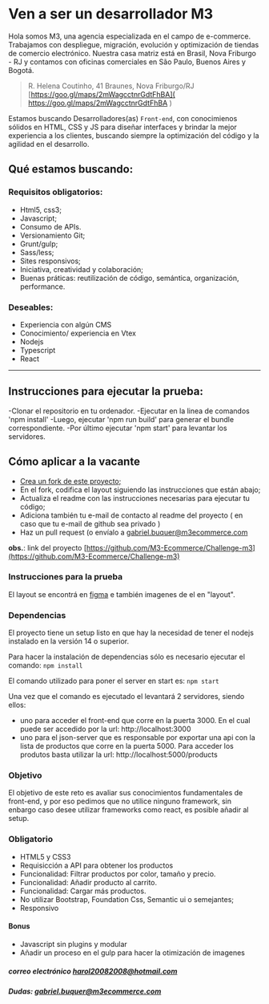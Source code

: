 # Ven a ser un desarrollador M3

Hola somos M3, una agencia especializada en el campo de e-commerce. Trabajamos con despliegue, migración, evolución y optimización de tiendas de comercio electrónico. Nuestra casa matriz está en Brasil, Nova Friburgo - RJ y contamos con oficinas comerciales en São Paulo, Buenos Aires y Bogotá.
> R. Helena Coutinho, 41 
> Braunes, Nova Friburgo/RJ
[https://goo.gl/maps/2mWagcctnrGdtFhBA]( https://goo.gl/maps/2mWagcctnrGdtFhBA )

Estamos buscando Desarrolladores(as) `Front-end`, con conocimienos sólidos en HTML, CSS y JS para diseñar interfaces y brindar la mejor experiencia a los clientes, buscando siempre la optimización del código y la agilidad en el desarrollo.

## Qué estamos buscando:

### Requisitos obligatorios:

- Html5, css3;
- Javascript;
- Consumo de APIs.
- Versionamiento Git;
- Grunt/gulp;
- Sass/less;
- Sites responsivos;
- Iniciativa, creatividad y colaboración;
- Buenas práticas: reutilización de código, semántica, organización, performance.

### Deseables:

- Experiencia con algún CMS
- Conocimiento/ experiencia en Vtex
- Nodejs
- Typescript
- React

----
## Instrucciones para ejecutar la prueba:

-Clonar el repositorio en tu ordenador.
-Ejecutar en la linea de comandos 'npm install'
-Luego, ejecutar 'npm run build' para generar el bundle correspondiente.
-Por último ejecutar 'npm start' para levantar los servidores. 

## Cómo aplicar a la vacante

- [Crea un fork de este proyecto;](https://github.com/M3-Ecommerce/Challenge-m3/fork)
- En el fork, codifica el layout siguiendo las instrucciones que están abajo;
- Actualiza el readme con las instrucciones necesarias para ejecutar tu código;
- Adiciona también tu e-mail de contacto al readme del proyecto ( en caso que tu e-mail de github sea privado )
- Haz un pull request (o envíalo a [gabriel.buquer@m3ecommerce.com](mailto:gabriel.buquer@m3ecommerce.com?subject=Vacante%20DEV%20-%20M3)


**obs.**: link del proyecto [https://github.com/M3-Ecommerce/Challenge-m3](https://github.com/M3-Ecommerce/Challenge-m3)

### Instrucciones para la prueba

El layout se encontrá en [figma](https://www.figma.com/file/hPfcV6VClVfkHCtje9997Q/Desafio-m3?node-id=0%3A1) e también imagenes de el en "layout".

### Dependencias

El proyecto tiene un setup listo en que hay la necesidad de tener el nodejs instalado en la versión 14 o superior.

Para hacer la instalación de dependencias sólo es necesario ejecutar el comando: `npm install`

El comando utilizado para poner el server en start es: `npm start`

Una vez que el comando es ejecutado el levantará 2 servidores, siendo ellos:
 - uno para acceder el front-end que corre en la puerta 3000. En el cual puede ser accedido por la url: http://localhost:3000
 - uno para el json-server que es responsable por exportar una api con la lista de productos que corre en la puerta 5000. Para acceder los produtos basta utilizar la url: http://localhost:5000/products

### Objetivo

El objetivo de este reto es avaliar sus conocimientos fundamentales de front-end, y por eso pedimos que no utilice ninguno framework, sin enbargo caso desee utilizar frameworks como react, es posible añadir al setup.

### Obligatorio

- HTML5 y CSS3
- Requisicción a API para obtener los productos
- Funcionalidad: Filtrar productos por color, tamaño y precio.
- Funcionalidad: Añadir producto al carrito.
- Funcionalidad: Cargar más productos.
- No utilizar Bootstrap, Foundation Css, Semantic ui o semejantes;
- Responsivo

#### Bonus

- Javascript sin plugins y modular
- Añadir un proceso en el gulp para hacer la otimización de imagenes
##### correo electrónico harol20082008@hotmail.com
##### Dudas: [gabriel.buquer@m3ecommerce.com](mailto:gabriel.buquer@m3ecommerce.com?subject=Consulta%20Vacante%20DEV%20-%20M3)
